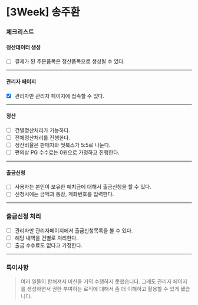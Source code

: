 # [3Week] 송주환

### 체크리스트

#### 정산데이터 생성
- [ ] 결제가 된 주문품목은 정산품목으로 생성될 수 있다.
***
#### 관리자 페이지
- [X] 관리자만 관리자 페이지에 접속할 수 있다.
***
#### 정산
- [ ] 건별정산처리가 가능하다.
- [ ] 전체정산처리를 진행한다.
- [ ] 정산비율은 판매자와 멋북스가 5:5로 나눈다.
- [ ] 편의상 PG 수수료는 0원으로 가정하고 진행한다.
***
#### 출금신청
- [ ] 사용자는 본인이 보유한 예치금에 대해서 출금신청을 할 수 있다.
- [ ] 신청시에는 금액과 통장, 계좌번호를 입력한다.
***
### 출금신청 처리
- [ ] 관리자만 관리자페이지에서 출금신청목록을 볼 수 있다.
- [ ] 해당 내역을 건별로 처리한다.
- [ ] 출금 수수료도 없다고 가정한다.
***

### 특이사항

> 여러 일들이 합쳐져서 미션을 거의 수행하지 못했습니다.
> 그래도 관리자 페이지를 생성하면서 권한 부여하는 로직에 대해서 좀 더 이해하고 활용할 수 있게 됐습니다.
